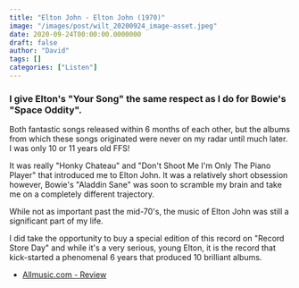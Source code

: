 ```yaml
---
title: "Elton John - Elton John (1970)"
image: "/images/post/wilt_20200924_image-asset.jpeg"
date: 2020-09-24T00:00:00.0000000
draft: false
author: "David"
tags: []
categories: ["Listen"]
---
```

### I give Elton's "Your Song" the same respect as I do for Bowie's "Space Oddity".   
  
Both fantastic songs released within 6 months of each other, but the albums from which these songs originated were never on my radar until much later. I was only 10 or 11 years old FFS!   
  
It was really "Honky Chateau" and "Don't Shoot Me I'm Only The Piano Player" that introduced me to Elton John. It was a relatively short obsession however, Bowie's "Aladdin Sane" was soon to scramble my brain and take me on a completely different trajectory.   
  
While not as important past the mid-70's, the music of Elton John was still a significant part of my life.    
  
I did take the opportunity to buy a special edition of this record on "Record Store Day" and while it's a very serious, young Elton, it is the record that kick-started a phenomenal 6 years that produced 10 brilliant albums. 

-  [Allmusic.com - Review](https://www.allmusic.com/album/elton-john-mw0000190513)